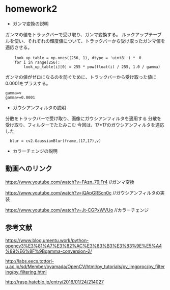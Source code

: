 # homework2
- ガンマ変換の説明

ガンマの値をトラックバーで受け取り、ガンマ変換する。
ルックアップテーブルを使い、それぞれの輝度値について、トラックバーから受け取ったガンマ値を適応させる。

        look_up_table = np.ones((256, 1), dtype = 'uint8' ) *　0
        for i in range(256):
            look_up_table[i][0] = 255 * pow(float(i) / 255, 1.0 / gamma)
        
ガンマの値がゼロになるのを防ぐために、トラックバーから受け取った値に0.0001をプラスする。
  
    gamma=v
    gamma+=0.0001
   

- ガウシアンフィルタの説明

分散をトラックバーで受け取り、画像にガウシアンフィルタを適用する
分散を受け取り、フィルターでたたみこむ
今回は、17*17のガウシアンフィルタを適応した

      blur = cv2.GaussianBlur(frame,(17,17),v)
   
- カラーチェンジの説明


## 動画へのリンク

https://www.youtube.com/watch?v=FAzn_79jFr4
//ガンマ変換

https://www.youtube.com/watch?v=jQApGRScn0c
//ガウシアンフィルタの実装

https://www.youtube.com/watch?v=Jt-CGPxWVUo
//カラーチェンジ


## 参考文献

https://www.blog.umentu.work/python-opencv3%E3%81%A7%E3%82%AC%E3%83%B3%E3%83%9E%E5%A4%89%E6%8F%9Bgamma-conversion-2/

http://labs.eecs.tottori-u.ac.jp/sd/Member/oyamada/OpenCV/html/py_tutorials/py_imgproc/py_filtering/py_filtering.html

http://rasp.hateblo.jp/entry/2016/01/24/214027
